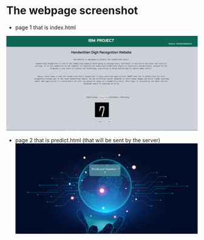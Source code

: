 # The webpage screenshot 
- page 1 that is index.html

![](screenshot/index.html.png)
- page 2 that is predict.html (that will be sent by the server)
![](screenshot/predict.html.png)
